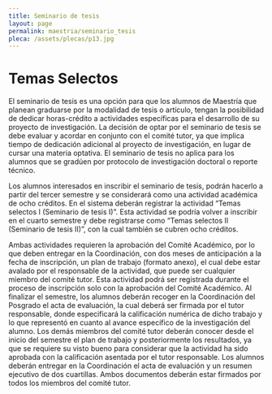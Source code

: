 ```yaml
---
title: Seminario de tesis
layout: page
permalink: maestria/seminario_tesis
pleca: /assets/plecas/p13.jpg
---
```


# Temas Selectos


El seminario de tesis es una opción para que los alumnos de Maestría
que planean graduarse por la modalidad de tesis o artículo, tengan la
posibilidad de dedicar horas-crédito a actividades específicas para el
desarrollo de su proyecto de investigación. La decisión de optar por
el seminario de tesis se debe evaluar y acordar en conjunto con el
comité tutor, ya que implica tiempo de dedicación adicional al
proyecto de investigación, en lugar de cursar una materia optativa. El
seminario de tesis no aplica para los alumnos que se gradúen por
protocolo de investigación doctoral o reporte técnico.

Los alumnos interesados en inscribir el seminario de tesis, podrán
hacerlo a partir del tercer semestre y se considerará como una
actividad académica de ocho créditos. En el sistema deberán registrar
la actividad “Temas selectos I (Seminario de tesis I)”. Esta actividad
se podría volver a inscribir en el cuarto semestre y debe registrarse
como “Temas selectos II (Seminario de tesis II)”, con la cual también
se cubren ocho créditos.

Ambas actividades requieren la aprobación del Comité Académico, por lo
que deben entregar en la Coordinación, con dos meses de anticipación a
la fecha de inscripción, un plan de trabajo (formato anexo), el cual
debe estar avalado por el responsable de la actividad, que puede ser
cualquier miembro del comité tutor. Esta actividad podrá ser
registrada durante el proceso de inscripción solo con la aprobación
del Comité Académico. Al finalizar el semestre, los alumnos deberán
recoger en la Coordinación del Posgrado el acta de evaluación, la cual
deberá ser firmada por el tutor responsable, donde especificará la
calificación numérica de dicho trabajo y lo que representó en cuanto
al avance específico de la investigación del alumno. Los demás
miembros del comité tutor deberán conocer desde el inicio del semestre
el plan de trabajo y posteriormente los resultados, ya que se requiere
su visto bueno para considerar que la actividad ha sido aprobada con
la calificación asentada por el tutor responsable. Los alumnos deberán
entregar en la Coordinación el acta de evaluación y un resumen
ejecutivo de dos cuartillas. Ambos documentos deberán estar firmados
por todos los miembros del comité tutor.

